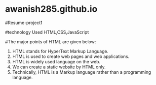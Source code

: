 # awanish285.github.io
#Resume-project1




#technology Used
HTML,CSS,JavaScript


#The major points of HTML are given below:


1) HTML stands for HyperText Markup Language.
2) HTML is used to create web pages and web applications.
3) HTML is widely used language on the web.
4) We can create a static website by HTML only.
5) Technically, HTML is a Markup language rather than a programming language.
